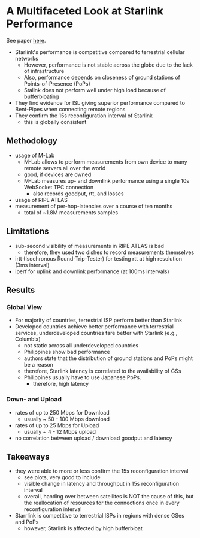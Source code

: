 # A Multifaceted Look at Starlink Performance

See paper [here](../papers/a_multifaceted_look_at_starlink_performance.pdf).

- Starlink's performance is competitive compared to terrestrial cellular networks
    - However, performance is not stable across the globe due to the lack of infrastructure
	- Also, performance depends on closeness of ground stations of Points-of-Presence (PoPs)
	- Stalink does not perform well under high load because of bufferbloating
- They find evidence for ISL giving superior performance compared to Bent-Pipes when connecting remote regions
- They confirm the 15s reconfiguration interval of Starlink
    - this is globally consistent

## Methodology

- usage of M-Lab
    - M-Lab allows to perform measurements from own device to many remote servers all over the world
	- good, if devices are owned
	- M-Lab measures up- and downlink performance using a single 10s WebSocket TPC connection
	    - also records goodput, rtt, and losses
- usage of RIPE ATLAS
- measurement of per-hop-latencies over a course of ten months
    - total of ~1.8M measurements samples

## Limitations

- sub-second visibility of measurements in RIPE ATLAS is bad
	- therefore, they used two dishes to record measurements themselves
- irtt (Isochronous Round-Trip-Tester) for testing rtt at high resolution (3ms interval)
- iperf for uplink and downlink performance (at 100ms intervals)

## Results

### Global View

- For majority of countries, terrestrial ISP perform better than Starlink
- Developed countries achieve better performance with terrestrial services, underdeveloped countries fare better with Starlink (e.g., Columbia)
	- not static across all underdeveloped countries
	- Philippines show bad performance
	- authors state that the distribution of ground stations and PoPs might be a reason
	- therefore, Starlink latency is correlated to the availability of GSs
	- Philippines usually have to use Japanese PoPs.
		- therefore, high latency

### Down- and Upload

- rates of up to 250 Mbps for Download
	- usually ~ 50 - 100 Mbps download
- rates of up to 25 Mbps for Upload
	- usually ~ 4 - 12 Mbps upload
- no correlation between upload / download goodput and latency


## Takeaways

- they were able to more or less confirm the 15s reconfiguration interval
	 - see plots, very good to include
	 - visible change in latency and throughput in 15s reconfiguration interval
	 - overall, handing over between satellites is NOT the cause of this, but the reallocation of resources for the connections once in every reconfiguration interval
- Starrlink is competitive to terrestrial ISPs in regions with dense GSes and PoPs
	- however, Starlink is affected by high bufferbloat

